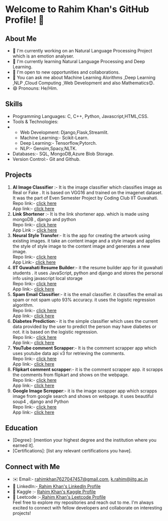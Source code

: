 # Welcome to Rahim Khan's GitHub Profile! 👋

## About Me

- 🔭 I'm currently working on an Natural Language Processing Project which is an emotion analyser.
- 🌱 I'm currently learning Natural Language Processing and Deep Learning.
- 💼 I'm open to new opportunities and collaborations.
- 💬 You can ask me about Machine Learning Alorithms ,Deep Learning ,NLP ,Cloud Computing ,Web Development and also Mathematics😊.
- 😄 Pronouns: He/Him.
## Skills

- Programming Languages: C, C++, Python, Javascript,HTML,CSS.
- Tools & Technologies:
- - Web Development: Django,Flask,Streamlit.
  - Machine Learning:- Scikit-Learn.
  - Deep Learning:- Tensorflow,Pytorch.
  - NLP:- Gensim,Spacy,NLTK.
- Databases:- SQL, MongoDB,Azure Blob Storage.
- Version Control:- Git and Github.

## Projects

1. <b>AI Image Classifier</b> :- It is the image classifier which classifies image as Real or Fake . It is based on VGG16 and trained on the imagenet dataset. It was the part of Even Semester Project by Coding Club IIT Guwahati.\
Repo link:- <a href="https://github.com/rahim-khan-iitg/streamlit.git">click here </a>\
App link:- <a href="https://rahim-khan-iitg.streamlit.app">click here</a>
2. <b>Link Shortener</b> :- It is the link shortener app. which is made using mongoDB , django and python\
  Repo link:- <a href="https://github.com/rahim-khan-iitg/link_shortener.git">click here</a>\
App Link :- <a href="https://rahim-khan.azurewebsites.net/shortener/">click here</a>
3. <b> Neural Style Transfer</b>:- It is the app for creating the artwork using existing images. it take an content image and a style image and applies the style of style image to the content image and generates a new image.\
   Repo link:- <a href="https://github.com/rahim-khan-iitg/Neural_style_transfer.git">click here</a>\
   App Link:- <a href="https://neural-style.streamlit.app/">click here</a>
4. <b> IIT Guwahati Resume Builder</b>:- it the resume builder app for iit guwahati students . it uses JavaScript, python and django and stores the personal info using javascript local storage\
   Repo link:- <a href="https://github.com/rahim-khan-iitg/resume_builder.git">click here</a>\
   App link:- <a href="https://rahim-khan.azurewebsites.net/resume_builder/">click here</a>
5. <b>Spam Email Classifier</b>:- it is the email classifier. it classifies the email as spam or not spam upto 93% accuracy. it uses the logistic regression algorithm.\
   Repo link:- <a href="#"> click here</a>\
   App link:- <a href="https://rahim-khan.azurewebsites.net/email">click here</a>
6. <b> Diabetes Prediction</b>:- it is the simple classifier which uses the current data provided by the user to predict the person may have diabetes or not. it is based on the logistic regression.\
Repo link:- <a href="https://github.com/rahim-khan-iitg/diabetes_prediction.git"> click here</a>\
App link:- <a href="https://rahim-khan.azurewebsites.net/diabetes"> click here</a>
7. <b>YouTube comment Scrapper</b>:- It is the comment scrapper app which uses youtube data api v3 for retrieving the comments.\
   Repo link:- <a href="https://github.com/rahim-khan-iitg/Youtube_scrapping.git"> click here</a>\
   App link:- <a href="https://rahim-khan.azurewebsites.net/youtube_scrapper/"> click here</a>
8. <b>Flipkart comment scrapper</b>:- it is the comment scrapper app. it scrapps the comments from flipkart and shows on the webpage.\
   Repo link:- <a href="https://github.com/rahim-khan-iitg/flipkart_comment_scrapper.git"> click here</a>\
   App link:- <a href="https://rahim-khan.azurewebsites.net/flipkart_scrapper/"> click here</a>
9. <b> Google Image Screpper</b>:- it is the image scrapper app which scrapps image from google search and shows on webpage. it uses beautiful soup4 , django and Python \
    Repo link:- <a href="https://github.com/rahim-khan-iitg/image_scrapping.git"> click here</a>\
   App link:- <a href="https://rahim-khan.azurewebsites.net/image_scrapper/"> click here </a>
## Education

- [Degree]: [mention your highest degree and the institution where you earned it].
- [Certifications]: [list any relevant certifications you have].

## Connect with Me

- ✉️ Email:- rahimkhan7627047457@gmail.com, k.rahim@iitg.ac.in
- 🔗 LinkedIn:-<a href="www.linkedin.com/in/rahim-khan-iitg"> Rahim Khan's LinkedIn Profile</a>
- 🔗 Kaggle :- <a href="https://www.kaggle.com/rahimkhan76"> Rahim Khan's Kaggle Profile</a>
- 🔗 Leetcode :-<a href="https://leetcode.com/rahim_khan_iitg/"> Rahim Khan's Leetcode Profile</a>\
Feel free to explore my repositories and reach out to me. I'm always excited to connect with fellow developers and collaborate on interesting projects!

